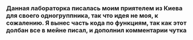 ### Данная лабораторка писалась моим приятелем из Киева для своего одногруппника, так что идея не моя, к сожалению. Я вынес часть кода по функциям, так как этот долбан все в мейне писал, и дополнил комментарии чутка 
